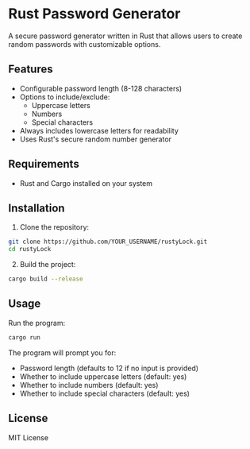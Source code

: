 # Rust Password Generator

A secure password generator written in Rust that allows users to create random passwords with customizable options.

## Features

- Configurable password length (8-128 characters)
- Options to include/exclude:
  - Uppercase letters
  - Numbers
  - Special characters
- Always includes lowercase letters for readability
- Uses Rust's secure random number generator

## Requirements

- Rust and Cargo installed on your system

## Installation

1. Clone the repository:

```bash
git clone https://github.com/YOUR_USERNAME/rustyLock.git
cd rustyLock
```

2. Build the project:

```bash
cargo build --release
```

## Usage

Run the program:

```bash
cargo run
```

The program will prompt you for:

- Password length (defaults to 12 if no input is provided)
- Whether to include uppercase letters (default: yes)
- Whether to include numbers (default: yes)
- Whether to include special characters (default: yes)

## License

MIT License
